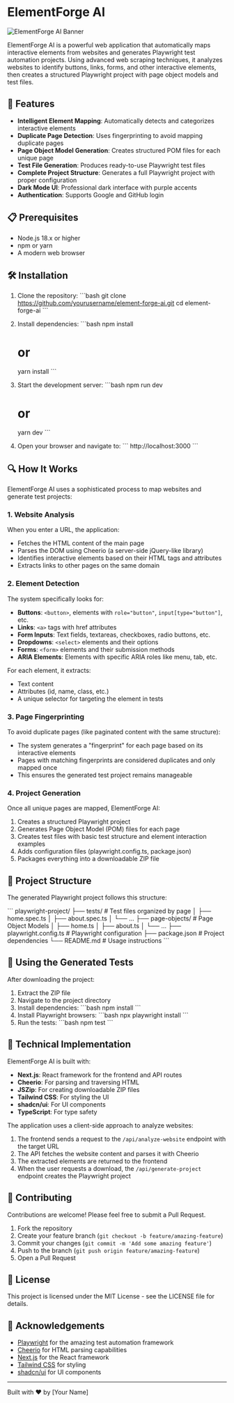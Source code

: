 # ElementForge AI

![ElementForge AI Banner](/placeholder.svg?height=300&width=800)

ElementForge AI is a powerful web application that automatically maps interactive elements from websites and generates Playwright test automation projects. Using advanced web scraping techniques, it analyzes websites to identify buttons, links, forms, and other interactive elements, then creates a structured Playwright project with page object models and test files.

## 🚀 Features

- **Intelligent Element Mapping**: Automatically detects and categorizes interactive elements
- **Duplicate Page Detection**: Uses fingerprinting to avoid mapping duplicate pages
- **Page Object Model Generation**: Creates structured POM files for each unique page
- **Test File Generation**: Produces ready-to-use Playwright test files
- **Complete Project Structure**: Generates a full Playwright project with proper configuration
- **Dark Mode UI**: Professional dark interface with purple accents
- **Authentication**: Supports Google and GitHub login

## 📋 Prerequisites

- Node.js 18.x or higher
- npm or yarn
- A modern web browser

## 🛠️ Installation

1. Clone the repository:
   \`\`\`bash
   git clone https://github.com/yourusername/element-forge-ai.git
   cd element-forge-ai
   \`\`\`

2. Install dependencies:
   \`\`\`bash
   npm install
   # or
   yarn install
   \`\`\`

3. Start the development server:
   \`\`\`bash
   npm run dev
   # or
   yarn dev
   \`\`\`

4. Open your browser and navigate to:
   \`\`\`
   http://localhost:3000
   \`\`\`

## 🔍 How It Works

ElementForge AI uses a sophisticated process to map websites and generate test projects:

### 1. Website Analysis

When you enter a URL, the application:

- Fetches the HTML content of the main page
- Parses the DOM using Cheerio (a server-side jQuery-like library)
- Identifies interactive elements based on their HTML tags and attributes
- Extracts links to other pages on the same domain

### 2. Element Detection

The system specifically looks for:

- **Buttons**: `<button>`, elements with `role="button"`, `input[type="button"]`, etc.
- **Links**: `<a>` tags with href attributes
- **Form Inputs**: Text fields, textareas, checkboxes, radio buttons, etc.
- **Dropdowns**: `<select>` elements and their options
- **Forms**: `<form>` elements and their submission methods
- **ARIA Elements**: Elements with specific ARIA roles like menu, tab, etc.

For each element, it extracts:
- Text content
- Attributes (id, name, class, etc.)
- A unique selector for targeting the element in tests

### 3. Page Fingerprinting

To avoid duplicate pages (like paginated content with the same structure):

- The system generates a "fingerprint" for each page based on its interactive elements
- Pages with matching fingerprints are considered duplicates and only mapped once
- This ensures the generated test project remains manageable

### 4. Project Generation

Once all unique pages are mapped, ElementForge AI:

1. Creates a structured Playwright project
2. Generates Page Object Model (POM) files for each page
3. Creates test files with basic test structure and element interaction examples
4. Adds configuration files (playwright.config.ts, package.json)
5. Packages everything into a downloadable ZIP file

## 📁 Project Structure

The generated Playwright project follows this structure:

\`\`\`
playwright-project/
├── tests/                  # Test files organized by page
│   ├── home.spec.ts
│   ├── about.spec.ts
│   └── ...
├── page-objects/           # Page Object Models
│   ├── home.ts
│   ├── about.ts
│   └── ...
├── playwright.config.ts    # Playwright configuration
├── package.json            # Project dependencies
└── README.md               # Usage instructions
\`\`\`

## 🧪 Using the Generated Tests

After downloading the project:

1. Extract the ZIP file
2. Navigate to the project directory
3. Install dependencies:
   \`\`\`bash
   npm install
   \`\`\`
4. Install Playwright browsers:
   \`\`\`bash
   npx playwright install
   \`\`\`
5. Run the tests:
   \`\`\`bash
   npm test
   \`\`\`

## 🔧 Technical Implementation

ElementForge AI is built with:

- **Next.js**: React framework for the frontend and API routes
- **Cheerio**: For parsing and traversing HTML
- **JSZip**: For creating downloadable ZIP files
- **Tailwind CSS**: For styling the UI
- **shadcn/ui**: For UI components
- **TypeScript**: For type safety

The application uses a client-side approach to analyze websites:

1. The frontend sends a request to the `/api/analyze-website` endpoint with the target URL
2. The API fetches the website content and parses it with Cheerio
3. The extracted elements are returned to the frontend
4. When the user requests a download, the `/api/generate-project` endpoint creates the Playwright project

## 🤝 Contributing

Contributions are welcome! Please feel free to submit a Pull Request.

1. Fork the repository
2. Create your feature branch (`git checkout -b feature/amazing-feature`)
3. Commit your changes (`git commit -m 'Add some amazing feature'`)
4. Push to the branch (`git push origin feature/amazing-feature`)
5. Open a Pull Request

## 📄 License

This project is licensed under the MIT License - see the LICENSE file for details.

## 🙏 Acknowledgements

- [Playwright](https://playwright.dev/) for the amazing test automation framework
- [Cheerio](https://cheerio.js.org/) for HTML parsing capabilities
- [Next.js](https://nextjs.org/) for the React framework
- [Tailwind CSS](https://tailwindcss.com/) for styling
- [shadcn/ui](https://ui.shadcn.com/) for UI components

---

Built with ❤️ by [Your Name]
